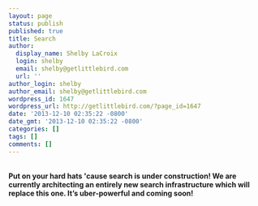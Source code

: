 ```yaml
---
layout: page
status: publish
published: true
title: Search
author:
  display_name: Shelby LaCroix
  login: shelby
  email: shelby@getlittlebird.com
  url: ''
author_login: shelby
author_email: shelby@getlittlebird.com
wordpress_id: 1647
wordpress_url: http://getlittlebird.com/?page_id=1647
date: '2013-12-10 02:35:22 -0800'
date_gmt: '2013-12-10 02:35:22 -0800'
categories: []
tags: []
comments: []
---
```

<p style="text-align: left;"><span style="font-size: 1em;"><br />
<strong>Put on your hard hats 'cause search is under construction! We are currently architecting an entirely new search infrastructure which will replace this one. It’s uber-powerful and coming soon!</strong></span></p>
<p>&nbsp;</p>
<p>&nbsp;</p>
